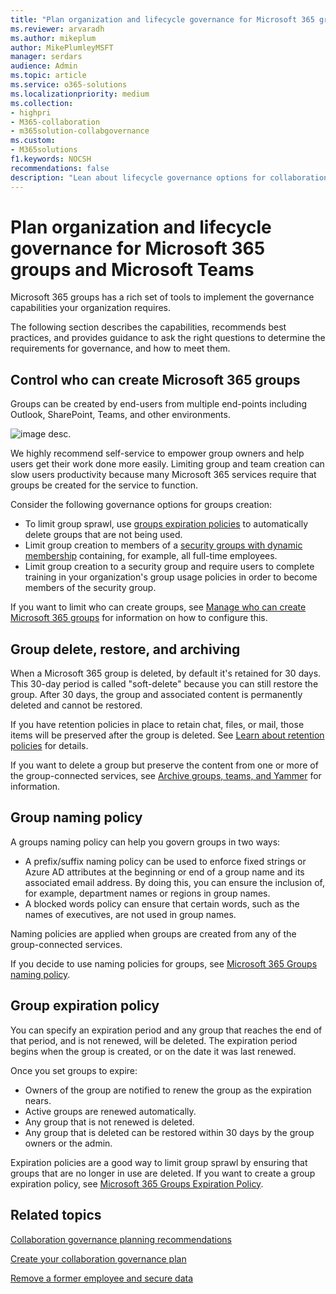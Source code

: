 ```yaml
---
title: "Plan organization and lifecycle governance for Microsoft 365 groups and Microsoft Teams"
ms.reviewer: arvaradh
ms.author: mikeplum
author: MikePlumleyMSFT
manager: serdars
audience: Admin
ms.topic: article
ms.service: o365-solutions
ms.localizationpriority: medium
ms.collection: 
- highpri
- M365-collaboration
- m365solution-collabgovernance
ms.custom: 
- M365solutions
f1.keywords: NOCSH
recommendations: false
description: "Lean about lifecycle governance options for collaboration tools in Microsoft 365"
---
```


# Plan organization and lifecycle governance for Microsoft 365 groups and Microsoft Teams

Microsoft 365 groups has a rich set of tools to implement the governance capabilities your organization requires. 

The following section describes the capabilities, recommends best practices, and provides guidance to ask the right questions to determine the requirements for governance, and how to meet them.

## Control who can create Microsoft 365 groups

Groups can be created by end-users from multiple end-points including Outlook, SharePoint, Teams, and other environments.

![image desc.](../media/04.png)

We highly recommend self-service to empower group owners and help users get their work done more easily. Limiting group and team creation can slow users productivity because many Microsoft 365 services require that groups be created for the service to function.

Consider the following governance options for groups creation:

- To limit group sprawl, use [groups expiration policies](microsoft-365-groups-expiration-policy.md) to automatically delete groups that are not being used.
- Limit group creation to members of a [security groups with dynamic membership](/azure/active-directory/users-groups-roles/groups-create-rule) containing, for example, all full-time employees.
- Limit group creation to a security group and require users to complete training in your organization's group usage policies in order to become members of the security group.

If you want to limit who can create groups, see [Manage who can create Microsoft 365 groups](manage-creation-of-groups.md) for information on how to configure this.

## Group delete, restore, and archiving

When a Microsoft 365 group is deleted, by default it's retained for 30 days. This 30-day period is called "soft-delete" because you can still restore the group. After 30 days, the group and associated content is permanently deleted and cannot be restored.

If you have retention policies in place to retain chat, files, or mail, those items will be preserved after the group is deleted. See [Learn about retention policies](../compliance/retention.md) for details.

If you want to delete a group but preserve the content from one or more of the group-connected services, see [Archive groups, teams, and Yammer](end-life-cycle-groups-teams-sites-yammer.md) for information.

## Group naming policy

A groups naming policy can help you govern groups in two ways:

- A prefix/suffix naming policy can be used to enforce fixed strings or Azure AD attributes at the beginning or end of a group name and its associated email address. By doing this, you can ensure the inclusion of, for example, department names or regions in group names.
- A blocked words policy can ensure that certain words, such as the names of executives, are not used in group names.

Naming policies are applied when groups are created from any of the group-connected services.

If you decide to use naming policies for groups, see [Microsoft 365 Groups naming policy](groups-naming-policy.md).

## Group expiration policy

You can specify an expiration period and any group that reaches the end of that period, and is not renewed, will be deleted. The expiration period begins when the group is created, or on the date it was last renewed.

Once you set groups to expire:
- Owners of the group are notified to renew the group as the expiration nears.
- Active groups are renewed automatically.
- Any group that is not renewed is deleted.
- Any group that is deleted can be restored within 30 days by the group owners or the admin.

Expiration policies are a good way to limit group sprawl by ensuring that groups that are no longer in use are deleted. If you want to create a group expiration policy, see [Microsoft 365 Groups Expiration Policy](microsoft-365-groups-expiration-policy.md).

## Related topics

[Collaboration governance planning recommendations](collaboration-governance-overview.md#collaboration-governance-planning-recommendations)

[Create your collaboration governance plan](collaboration-governance-first.md)

[Remove a former employee and secure data](/microsoft-365/admin/add-users/remove-former-employee)
